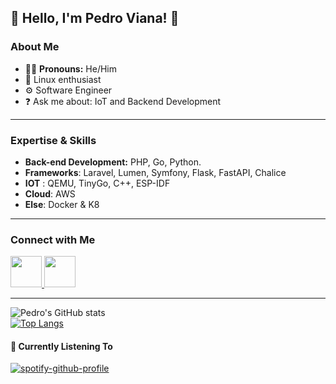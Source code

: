 

## 👋 Hello, I'm Pedro Viana! 👋

### About Me
- 👨‍🦲 **Pronouns:** He/Him 
- 🐧 Linux enthusiast
- ⚙️ Software Engineer  
- ❓ Ask me about: IoT and Backend Development

<hr>

### Expertise & Skills
- **Back-end Development:** PHP, Go,  Python.
- **Frameworks**:  Laravel, Lumen, Symfony, Flask, FastAPI, Chalice
- **IOT** : QEMU, TinyGo, C++, ESP-IDF
- **Cloud**: AWS
- **Else**: Docker & K8 
<hr>

### Connect with Me

<a href="https://www.linkedin.com/in/pedro-viana/">
  <img src="https://img.icons8.com/?size=512&id=21088&format=png" width="50px"/>
</a>
<a href="https://www.hackerrank.com/pedrovianaasking">
  <img src="https://upload.wikimedia.org/wikipedia/commons/thumb/4/40/HackerRank_Icon-1000px.png/800px-HackerRank_Icon-1000px.png" width="50px"/>
</a>

<hr>

![Pedro's GitHub stats](https://github-readme-stats.vercel.app/api?username=pedrovian4&show_icons=true&theme=dark)\
[![Top Langs](https://github-readme-stats.vercel.app/api/top-langs/?username=pedrovian4&show_icons=true&theme=dark)](https://github.com/anuraghazra/github-readme-stats)

#### 🎵 Currently Listening To
[![spotify-github-profile](https://spotify-github-profile.vercel.app/api/view?uid=22ggfby6qa2tycghhcxvskpqq&cover_image=true&theme=compact)](https://github.com/kittinan/spotify-github-profile)
